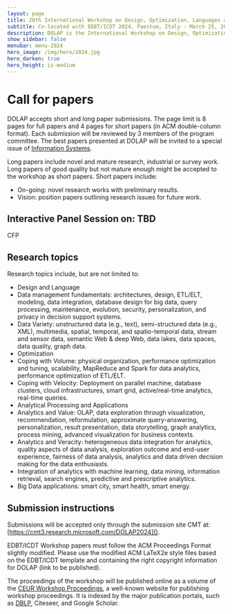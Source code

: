```yaml
---
layout: page
title: 26th International Workshop on Design, Optimization, Languages and Analytical Processing of Big Data
subtitle: Co-located with EDBT/ICDT 2024, Paestum, Italy - March 25, 2024
description: DOLAP is the International Workshop on Design, Optimization, Languages and Analytical Processing of Big Data. The 26th edition of the workshop is co-located with the EDBT/ICDT 2024 conference and takes place in Paestum, Italy, on March 25, 2024.
show_sidebar: false
menubar: menu-2024
hero_image: /img/hero/2024.jpg
hero_darken: true
hero_height: is-medium
---
```


# Call for papers

DOLAP accepts short and long paper submissions. The page limit is 8 pages for full papers and 4 pages for short papers (in ACM double-column format). Each submission will be reviewed by 3 members of the program committee. The best papers presented at DOLAP will be invited to a special issue of [Information Systems](https://www.journals.elsevier.com/information-systems). 
 
Long papers include novel and mature research, industrial or survey work. Long papers of good quality but not mature enough might be accepted to the workshop as short papers. Short papers include:

- On-going: novel research works with preliminary results.
- Vision: position papers outlining research issues for future work.
 
## Interactive Panel Session on: TBD

CFP 
<!-- The success of Big Data and NoSQL solutions has led to a de-escalation of the one-size-fits-all principle. The opportunity to build upon the distinctive strengths of different data models has pushed researchers and practitioners to the development of operational and analytical systems that rely on multiple persistence layers (e.g., polystore, multi-model systems). However, this trend has also opened several research issues, including the discovery, management, and integration of data on separate DBMSs, the study of data modeling best practices, and the capability of running efficient cross-DBMS analytical queries. DOLAP 2023 will devote a special session to Multi-Model Analytics to promote novel contributions in these directions. Relevant topics include, but are not limited to: 

- Multistore and polystore solutions
- Multi-model data warehouse and OLAP
- Heterogenous data discovery, integration, and cleaning
- Data modeling in multi-model systems
- Query evaluation and optimization in multi-DBMS systems -->

## Research topics

Research topics include, but are not limited to:

- Design and Language
- Data management fundamentals: architectures, design, ETL/ELT, modeling, data integration, database design for big data, query processing, maintenance, evolution, security, personalization, and privacy in decision support systems.
- Data Variety: unstructured data (e.g., text), semi-structured data (e.g., XML), multimedia, spatial, temporal, and spatio-temporal data, stream and sensor data, semantic Web & deep Web, data lakes, data spaces, data quality, graph data.
- Optimization
- Coping with Volume: physical organization, performance optimization and tuning, scalability, MapReduce and Spark for data analytics, performance optimization of ETL/ELT.
- Coping with Velocity: Deployment on parallel machine, database clusters, cloud infrastructures, smart grid, active/real-time analytics, real-time queries.
- Analytical Processing and Applications
- Analytics and Value: OLAP, data exploration through visualization, recommendation, reformulation, approximate query-answering, personalization, result presentation, data storytelling, graph analytics, process mining, advanced visualization for business contexts. 
- Analytics and Veracity: heterogeneous data integration for analytics, quality aspects of data analysis, exploration outcome and end-user experience, fairness of data analysis, analytics and data driven decision making for the data enthusiasts.
- Integration of analytics with machine learning, data mining, information retrieval, search engines, predictive and prescriptive analytics.
- Big Data applications: smart city, smart health, smart energy.


## Submission instructions 

Submissions will be accepted only through the submission site CMT at: [https://cmt3.research.microsoft.com/DOLAP2024]().

<!-- Long papers cannot exceed 8 pages in length and short papers cannot exceed 4 pages in length. -->

EDBT/ICDT Workshop papers must follow the ACM Proceedings Format slightly modified. Please use the modified ACM LaTeX2e style files based on the EDBT/ICDT template and containing the right copyright information for DOLAP (link to be published).

The proceedings of the workshop will be published online as a volume of the [CEUR Workshop Proceedings](http://www.ceur-ws.org/), a well-known website for publishing workshop proceedings. It is indexed by the major publication portals, such as [DBLP](https://dblp.uni-trier.de/db/conf/dolap/index.html), Citeseer, and Google Scholar.